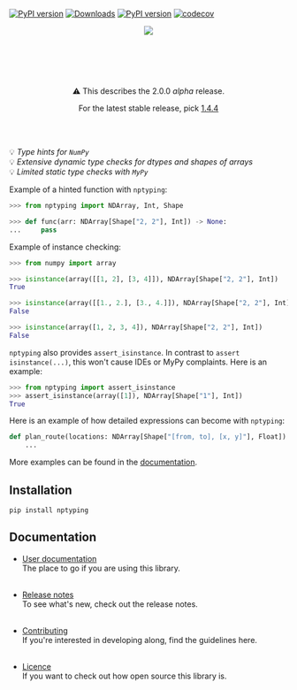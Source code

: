 [![PyPI version](https://img.shields.io/pypi/pyversions/nptyping.svg)](https://img.shields.io/pypi/pyversions/nptyping.svg)
[![Downloads](https://pepy.tech/badge/nptyping/month)](https://pepy.tech/project/nptyping)
[![PyPI version](https://badge.fury.io/py/nptyping.svg)](https://badge.fury.io/py/nptyping)
[![codecov](https://codecov.io/gh/ramonhagenaars/nptyping/branch/master/graph/badge.svg)](https://codecov.io/gh/ramonhagenaars/nptyping)

<p align='center'>
  <a href='https://https://pypi.org/project/nptyping/'>
    <img src='https://github.com/ramonhagenaars/nptyping/raw/master/resources/logo.png' />
  </a> 
</p>

<br/>

<br/><br/>
<p align='center'>⚠ This describes the 2.0.0 <i>alpha</i> release.</p>
<p align='center'>For the latest stable release, pick <a href='https://pypi.org/project/nptyping/1.4.4/'>1.4.4</a></p>
<br/><br/>

💡 *Type hints for `NumPy`* <br/>
💡 *Extensive dynamic type checks for dtypes and shapes of arrays* <br/>
💡 *Limited static type checks with `MyPy`* <br/>

Example of a hinted function with `nptyping`:

```python
>>> from nptyping import NDArray, Int, Shape

>>> def func(arr: NDArray[Shape["2, 2"], Int]) -> None:
...     pass


```

Example of instance checking:
```python
>>> from numpy import array

>>> isinstance(array([[1, 2], [3, 4]]), NDArray[Shape["2, 2"], Int])
True

>>> isinstance(array([[1., 2.], [3., 4.]]), NDArray[Shape["2, 2"], Int])
False

>>> isinstance(array([1, 2, 3, 4]), NDArray[Shape["2, 2"], Int])
False

```

`nptyping` also provides `assert_isinstance`. In contrast to `assert isinstance(...)`, this won't cause IDEs or MyPy
complaints. Here is an example: 
```python
>>> from nptyping import assert_isinstance
>>> assert_isinstance(array([1]), NDArray[Shape["1"], Int])
True

```

Here is an example of how detailed expressions can become with `nptyping`:
```python
def plan_route(locations: NDArray[Shape["[from, to], [x, y]"], Float]) -> NDArray[Shape["* stops, [x, y]"], Float]:
    ...
```

More examples can be found in the [documentation](https://github.com/ramonhagenaars/nptyping/blob/master/USERDOCS.md#Examples).

## Installation

```
pip install nptyping
```

## Documentation

* [User documentation](https://github.com/ramonhagenaars/nptyping/blob/master/USERDOCS.md) <br/>
The place to go if you are using this library. <br/><br/>
  
* [Release notes](https://github.com/ramonhagenaars/nptyping/blob/master/HISTORY.md) <br/>
To see what's new, check out the release notes. <br/><br/>

* [Contributing](https://github.com/ramonhagenaars/nptyping/blob/master/CONTRIBUTION.md) <br/>
If you're interested in developing along, find the guidelines here. <br/><br/>

* [Licence](https://github.com/ramonhagenaars/nptyping/blob/master/LICENSE) <br/>
If you want to check out how open source this library is.

